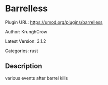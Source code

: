 # Barrelless

Plugin URL: https://umod.org/plugins/barrelless

Author: KrunghCrow

Latest Version: 3.1.2

Categories: rust

## Description

various events after barrel kills
